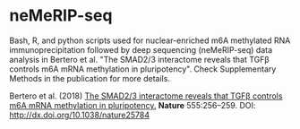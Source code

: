 # neMeRIP-seq
Bash, R, and python scripts used for nuclear-enriched m6A methylated RNA immunoprecipitation followed by deep sequencing (neMeRIP-seq) data analysis in Bertero et al.  "The SMAD2/3 interactome reveals that TGFβ controls m6A mRNA methylation in pluripotency". Check Supplementary Methods in the publication for more details.



Bertero et al. (2018) <a href="http://dx.doi.org/10.1038/nature25784"> The SMAD2/3 interactome reveals that TGFβ controls m6A mRNA methylation in pluripotency.</a>  **Nature** 555:256–259. DOI: http://dx.doi.org/10.1038/nature25784 

